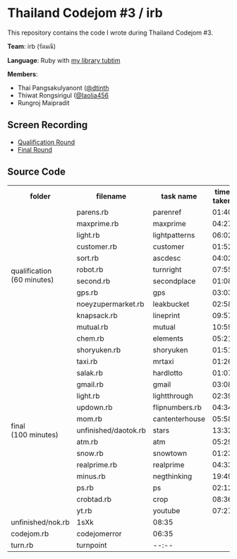 
Thailand Codejom #3 / irb
=========================

This repository contains the code I wrote during Thailand Codejom #3.

__Team__: irb (รัตมณี)

__Language__: Ruby with [my library tubtim](https://github.com/dtinth/tubtim)

__Members__:

 * Thai Pangsakulyanont ([@dtinth](https://github.com/dtinth)
 * Thiwat Rongsirigul ([@Iaolia456](https://github.com/Iaolia456)
 * Rungroj Maipradit



Screen Recording
----------------

* [Qualification Round](http://replay.it.cx/dtinth/replays/codejom-qualify56)
* [Final Round](http://replay.it.cx/dtinth/replays/codejom-final56)


Source Code
-----------

<table>
    <tr>
        <th>folder
        <th>filename
        <th>task name
        <th>time taken
    <tr>
        <td rowspan="12">qualification<br>(60 minutes)
        <td>parens.rb
        <td>parenref
        <td>01:40
    <tr>
        <td>maxprime.rb
        <td>maxprime
        <td>04:27
    <tr>
        <td>light.rb
        <td>lightpatterns
        <td>06:02
    <tr>
        <td>customer.rb
        <td>customer
        <td>01:52
    <tr>
        <td>sort.rb
        <td>ascdesc
        <td>04:02
    <tr>
        <td>robot.rb
        <td>turnright
        <td>07:55
    <tr>
        <td>second.rb
        <td>secondplace
        <td>01:08
    <tr>
        <td>gps.rb
        <td>gps
        <td>03:03
    <tr>
        <td>noeyzupermarket.rb
        <td>leakbucket
        <td>02:58
    <tr>
        <td>knapsack.rb
        <td>lineprint
        <td>09:57
    <tr>
        <td>mutual.rb
        <td>mutual
        <td>10:59
    <tr>
        <td>chem.rb
        <td>elements
        <td>05:21
    <tr>
        <td rowspan="15">final<br>(100 minutes)
        <td>shoryuken.rb
        <td>shoryuken
        <td>01:51
    <tr>
        <td>taxi.rb
        <td>mrtaxi
        <td>01:26
    <tr>
        <td>salak.rb
        <td>hardlotto
        <td>01:07
    <tr>
        <td>gmail.rb
        <td>gmail
        <td>03:08
    <tr>
        <td>light.rb
        <td>lightthrough
        <td>02:39
    <tr>
        <td>updown.rb
        <td>flipnumbers.rb
        <td>04:34
    <tr>
        <td>mom.rb
        <td>cantenterhouse
        <td>05:58
    <tr>
        <td>unfinished/daotok.rb
        <td>stars
        <td>13:32
    <tr>
        <td>atm.rb
        <td>atm
        <td>05:29
    <tr>
        <td>snow.rb
        <td>snowtown
        <td>01:23
    <tr>
        <td>realprime.rb
        <td>realprime
        <td>04:33
    <tr>
        <td>minus.rb
        <td>negthinking
        <td>19:49
    <tr>
        <td>ps.rb
        <td>ps
        <td>02:12
    <tr>
        <td>crobtad.rb
        <td>crop
        <td>08:36
    <tr>
        <td>yt.rb
        <td>youtube
        <td>07:27
    <tr>
        <td>unfinished/nok.rb
        <td>1sXk
        <td>08:35
    <tr>
        <td>codejom.rb
        <td>codejomerror
        <td>06:35
    <tr>
        <td>turn.rb
        <td>turnpoint
        <td>--:--
</table>



